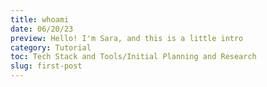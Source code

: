 ```yaml
---
title: whoami
date: 06/20/23
preview: Hello! I'm Sara, and this is a little intro
category: Tutorial
toc: Tech Stack and Tools/Initial Planning and Research
slug: first-post
---
```

